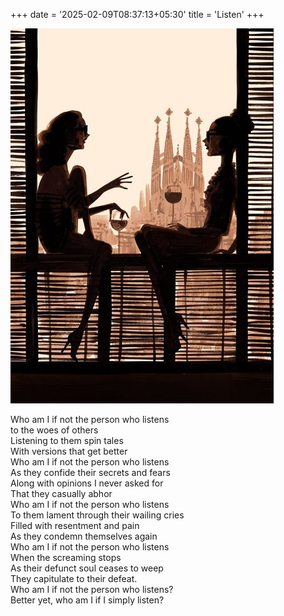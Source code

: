 +++
date = '2025-02-09T08:37:13+05:30'
title = 'Listen'
+++

![cover](./featured.png) 

Who am I if not the person who listens<br>
to the woes of others<br>
Listening to them spin tales <br>
With versions that get better<br>
Who am I if not the person who listens <br>
As they confide their secrets and fears<br>
Along with opinions I never asked for<br>
That they casually abhor<br>
Who am I if not the person who listens<br>
To them lament through their wailing cries<br>
Filled with resentment and pain<br>
As they condemn themselves again <br>
Who am I if not the person who listens<br>
When the screaming stops<br>
As their defunct soul ceases to weep<br>
They capitulate to their defeat.<br>
Who am I if not the person who listens? <br>
Better yet, who am I if I simply listen?<br>
